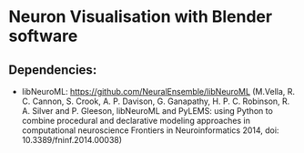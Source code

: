 # Neuron Visualisation with Blender software

## Dependencies: 
- libNeuroML: https://github.com/NeuralEnsemble/libNeuroML
(M.Vella, R. C. Cannon, S. Crook, A. P. Davison, G. Ganapathy, H. P. C. Robinson, R. A. Silver and P. Gleeson, libNeuroML and PyLEMS: using Python to combine procedural and declarative modeling approaches in computational neuroscience Frontiers in Neuroinformatics 2014, doi: 10.3389/fninf.2014.00038)
